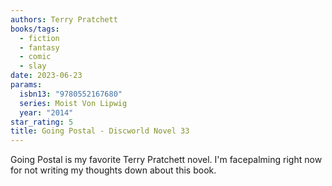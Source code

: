 ```yaml
---
authors: Terry Pratchett
books/tags:
  - fiction
  - fantasy
  - comic
  - slay
date: 2023-06-23
params:
  isbn13: "9780552167680"
  series: Moist Von Lipwig
  year: "2014"
star_rating: 5
title: Going Postal - Discworld Novel 33
---
```


Going Postal is my favorite Terry Pratchett novel. I'm facepalming right now for
not writing my thoughts down about this book.

<!--more-->
